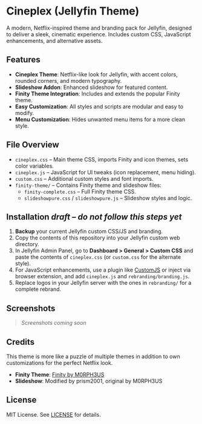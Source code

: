 # Cineplex (Jellyfin Theme)

A modern, Netflix-inspired theme and branding pack for Jellyfin, designed to deliver a sleek, cinematic experience. Includes custom CSS, JavaScript enhancements, and alternative assets.

## Features

- **Cineplex Theme**: Netflix-like look for Jellyfin, with accent colors, rounded corners, and modern typography.
- **Slideshow Addon**: Enhanced slideshow for featured content.
- **Finity Theme Integration**: Includes and extends the popular Finity theme.
- **Easy Customization**: All styles and scripts are modular and easy to modify.
- **Menu Customization**: Hides unwanted menu items for a more clean style.

## File Overview

- `cineplex.css` – Main theme CSS, imports Finity and icon themes, sets color variables.
- `cineplex.js` – JavaScript for UI tweaks (icon replacement, menu hiding).
- `custom.css` – Additional custom styles and font imports.
- `finity-theme/` – Contains Finity theme and slideshow files:
  - `finity-complete.css` – Full Finity theme CSS.
  - `slideshowpure.css` / `slideshowpure.js` – Slideshow styles and logic.

## Installation _draft – do not follow this steps yet_

1. **Backup** your current Jellyfin custom CSS/JS and branding.
2. Copy the contents of this repository into your Jellyfin custom web directory.
3. In Jellyfin Admin Panel, go to **Dashboard > General > Custom CSS** and paste the contents of `cineplex.css` (or `custom.css` for the alternate style).
4. For JavaScript enhancements, use a plugin like [CustomJS](https://github.com/CTalvio/CustomJS) or inject via browser extension, and add `cineplex.js` and `rebranding/branding.js`.
5. Replace logos in your Jellyfin server with the ones in `rebranding/` for a complete rebrand.

## Screenshots

> _Screenshots coming soon_

## Credits

This theme is more like a puzzle of multiple themes in addition to own customizations for the perfect Netflix look.

- **Finity Theme**: [Finity by M0RPH3US](https://github.com/M0RPH3US-MG/Finity)
- **Slideshow**: Modified by prism2001, original by M0RPH3US

## License

MIT License. See [LICENSE](LICENSE) for details.
